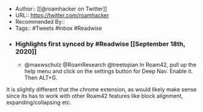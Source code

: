 - Author:: [[@roamhacker on Twitter]]
- URL:: https://twitter.com/roamhacker
- Recommended By::
- Tags:: #Tweets #Inbox #Readwise
- ### Highlights first synced by #Readwise [[September 18th, 2020]]
    - @maxwschulz @RoamResearch @treetopian In Roam42, pull up the help menu and click on the settings button for Deep Nav. Enable it. Then ALT+G. 

It is slightly different that the chrome extension, as would likely make sense since its has to work with other Roam42 features like block alignment, expanding/collapsing etc. 
